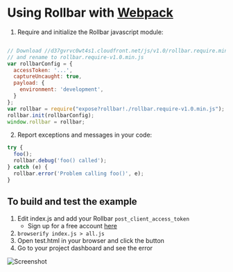 # Using Rollbar with [Webpack](http://webpack.github.io/)

1. Require and initialize the Rollbar javascript module:

```js

// Download //d37gvrvc0wt4s1.cloudfront.net/js/v1.0/rollbar.require.min.js and place in current directory
// and rename to rollbar.require-v1.0.min.js
var rollbarConfig = {
  accessToken: '...',
  captureUncaught: true,
  payload: {
    environment: 'development',
  }
};
var rollbar = require("expose?rollbar!./rollbar.require-v1.0.min.js"); // Use the expose-loader to expose the global
rollbar.init(rollbarConfig);
window.rollbar = rollbar;
```

2. Report exceptions and messages in your code:

```js
try {
  foo();
  rollbar.debug('foo() called');
} catch (e) {
  rollbar.error('Problem calling foo()', e);
}
```

## To build and test the example
1. Edit index.js and add your Rollbar `post_client_access_token`
   - Sign up for a free account [here](https://rollbar.com/signup/)
2. ```browserify index.js > all.js```
3. Open test.html in your browser and click the button
4. Go to your project dashboard and see the error

![Screenshot](https://github.com/rollbar/rollbar.js/raw/browserify/examples/browserify/img/screenshot.png)
